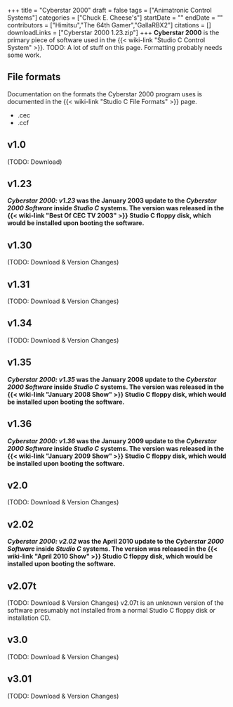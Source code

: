 +++
title = "Cyberstar 2000"
draft = false
tags = ["Animatronic Control Systems"]
categories = ["Chuck E. Cheese's"]
startDate = ""
endDate = ""
contributors = ["Himitsu","The 64th Gamer","GallaRBX2"]
citations = []
downloadLinks = ["Cyberstar 2000 1.23.zip"]
+++
**Cyberstar 2000** is the primary piece of software used in the {{< wiki-link "Studio C Control System" >}}.
TODO: A lot of stuff on this page. Formatting probably needs some work.

## File formats

Documentation on the formats the Cyberstar 2000 program uses is documented in the {{< wiki-link "Studio C File Formats" >}} page.

- .cec
- .ccf

## v1.0

(TODO: Download)

## v1.23

***Cyberstar 2000: v1.23* was the January 2003 update to the *Cyberstar 2000 Software* inside *Studio C* systems. The version was released in the {{< wiki-link "Best Of CEC TV 2003" >}} Studio C floppy disk, which would be installed upon booting the software.**

## v1.30

(TODO: Download & Version Changes)

## v1.31

(TODO: Download & Version Changes)

## v1.34

(TODO: Download & Version Changes)

## v1.35

***Cyberstar 2000: v1.35* was the January 2008 update to the *Cyberstar 2000 Software* inside *Studio C* systems. The version was released in the {{< wiki-link "January 2008 Show" >}} Studio C floppy disk, which would be installed upon booting the software.**

## v1.36

***Cyberstar 2000: v1.36* was the January 2009 update to the *Cyberstar 2000 Software* inside *Studio C* systems. The version was released in the {{< wiki-link "January 2009 Show" >}} Studio C floppy disk, which would be installed upon booting the software.**

## v2.0

(TODO: Download & Version Changes)

## v2.02

***Cyberstar 2000: v2.02* was the April 2010 update to the *Cyberstar 2000 Software* inside *Studio C* systems. The version was released in the {{< wiki-link "April 2010 Show" >}} Studio C floppy disk, which would be installed upon booting the software.**

## v2.07t

(TODO: Download & Version Changes)
v2.07t is an unknown version of the software presumably not installed from a normal Studio C floppy disk or installation CD.

## v3.0

(TODO: Download & Version Changes)

## v3.01

(TODO: Download & Version Changes)
